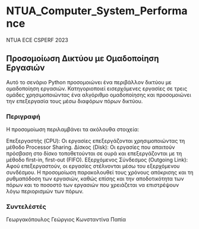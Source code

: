 # NTUA_Computer_System_Performance
NTUA ECE CSPERF 2023
## Προσομοίωση Δικτύου με Ομαδοποίηση Εργασιών
Αυτό το σενάριο Python προσομοιώνει ένα περιβάλλον δικτύου με ομαδοποίηση εργασιών. Κατηγοριοποιεί εισερχόμενες εργασίες σε τρεις ομάδες χρησιμοποιώντας ένα αλγόριθμο ομαδοποίησης και προσομοιώνει την επεξεργασία τους μέσω διαφόρων πόρων δικτύου.

### Περιγραφή
Η προσομοίωση περιλαμβάνει τα ακόλουθα στοιχεία:

Επεξεργαστής (CPU): Οι εργασίες επεξεργάζονται χρησιμοποιώντας τη μέθοδο Processor Sharing.
Δίσκος (Disk): Οι εργασίες που απαιτούν πρόσβαση στο δίσκο τοποθετούνται σε ουρά και επεξεργάζονται με τη μέθοδο first-in, first-out (FIFO).
Εξερχόμενος Σύνδεσμος (Outgoing Link): Αφού επεξεργαστούν, οι εργασίες στέλνονται μέσω του εξερχόμενου συνδέσμου.
Η προσομοίωση παρακολουθεί τους χρόνους απόκρισης και τη ρυθμαπόδοση των εργασιών, καθώς επίσης και την αποδοτικότητα των πόρων και το ποσοστό των εργασιών που χρειάζεται να επιστρέψουν λόγω περιορισμών των πόρων.

### Συντελέστές
Γεωργακόπουλος Γεώργιος 
Κωνσταντίνα Παπία
